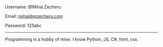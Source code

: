 Username: @Mihai.Zecheru

Email: mihai@mzecheru.com

Password: 123abc

----------------------------------------------

Programming is a hobby of mine. I know Python, JS, C#, html, css.
